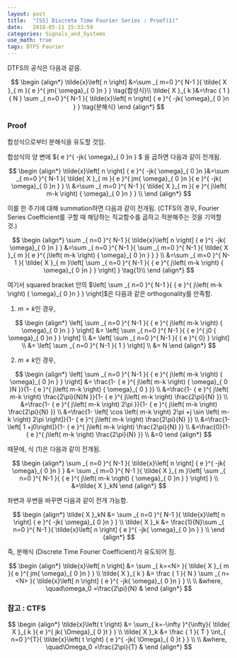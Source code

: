 ```yaml
---
layout: post
title:  "[SS] Discrete Time Fourier Series : Proof(1)"
date:   2018-05-11 15:33:59
categories: Signals_and_Systems
use_math: true
tags: DTFS Fourier
---
```


DTFS의 공식은 다음과 같음.

$$
\begin {align*}
\tilde{x}\left[ n \right] &=\sum _{ m=0 }^{ N-1 }{ \tilde{ X }_{ m }{ e }^{ jm{ \omega}_{ 0 }n } }  \tag{합성식}\\ 
\tilde{ X }_{ k }&=\frac { 1 }{ N } \sum _{ n=0 }^{ N-1 }{ \tilde{x}\left[ n \right] { e }^{ -jk{ \omega}_{ 0 }n } } \tag{분해식} 
\end {align*}
$$

### Proof

합성식으로부터 분해식을 유도할 것임.

합성식의 양 변에 ${ e }^{ -jk{ \omega}_{ 0 }n } $ 을 곱하면 다음과 같이 전개됨.

$$
\begin {align*}
 \tilde{x}\left[ n \right] { e }^{ -jk{ \omega}_{ 0 }n }&=\sum _{ m=0 }^{ N-1 }{ \tilde{ X }_{ m }{ e }^{ jm{ \omega}_{ 0 }n }{ e }^{ -jk{ \omega}_{ 0 }n } } \\
 &=\sum _{ m=0 }^{ N-1 }{ \tilde{ X }_{ m }{ e }^{ j\left( m-k \right) { \omega}_{ 0 }n } } \\
\end {align*}
$$

이를 한 주기에 대해 summation하면 다음과 같이 전개됨.
(CTFS의 경우, Fourier Series Coefficient를 구할 때 해당하는 직교함수를 곱하고 적분해주는 것을 기억할 것.)

$$
\begin {align*}
\sum _{ n=0 }^{ N-1 }{ \tilde{x}\left[ n \right] { e }^{ -jk{ \omega}_{ 0 }n } } &=\sum _{ n=0 }^{ N-1 }{ \sum _{ m=0 }^{ N-1 }{ \tilde{ X }_{ m }{ e }^{ j\left( m-k \right) { \omega}_{ 0 }n } }  } \\
&=\sum _{ m=0 }^{ N-1 }{ \tilde{ X }_{ m }\left[ \sum _{ n=0 }^{ N-1 }{ { e }^{ j\left( m-k \right) { \omega}_{ 0 }n } }  \right]  }  \tag{1}\\ 
\end {align*}
$$

여기서 squared bracket 안의 $\left[ \sum _{ n=0 }^{ N-1 }{ { e }^{ j\left( m-k \right) { \omega}_{ 0 }n } }  \right]$은 다음과 같은 orthogonality를 만족함.

1) $m=k$인 경우,

$$
\begin {align*}
\left[ \sum _{ n=0 }^{ N-1 }{ { e }^{ j\left( m-k \right) { \omega}_{ 0 }n } }  \right] &= \left[ \sum _{ n=0 }^{ N-1 }{ { e }^{ j0 { \omega}_{ 0 }n } }  \right] \\
&= \left[ \sum _{ n=0 }^{ N-1 }{ { e }^{ 0} }  \right] \\
&= \left[ \sum _{ n=0 }^{ N-1 }{ 1 }  \right]  \\
&= N
\end {align*}
$$

2) $m\ne k$인 경우,

$$
\begin {align*}
\left[ \sum _{ n=0 }^{ N-1 }{ { e }^{ j\left( m-k \right) { \omega}_{ 0 }n } }  \right] &= 
\frac{1- { e }^{ j\left( m-k \right) { \omega}_{ 0 }N }}{1- { e }^{ j\left( m-k \right) { \omega}_{ 0 } }} \\
&=\frac{1- { e }^{ j\left( m-k \right) \frac{2\pi}{N}N }}{1- { e }^{ j\left( m-k \right) \frac{2\pi}{N} }} \\
&=\frac{1- { e }^{ j\left( m-k \right) 2\pi }}{1- { e }^{ j\left( m-k \right) \frac{2\pi}{N} }} \\
&=\frac{1- \left[ \cos \left( m-k \right) 2\pi +j \sin \left( m-k \right) 2\pi  \right]}{1- { e }^{ j\left( m-k \right) \frac{2\pi}{N} }} \\
&=\frac{1- \left[ 1 +j0\right]}{1- { e }^{ j\left( m-k \right) \frac{2\pi}{N} }} \\
&=\frac{0}{1- { e }^{ j\left( m-k \right) \frac{2\pi}{N} }} \\
&=0
\end {align*}
$$

때문에, 식 $(1)$은 다음과 같이 전개됨.

$$
\begin {align*}
\sum _{ n=0 }^{ N-1 }{ \tilde{x}\left[ n \right] { e }^{ -jk{ \omega}_{ 0 }n } }  &=  \sum _{ m=0 }^{ N-1 }{ \tilde{ X }_{ m }\left[ \sum _{ n=0 }^{ N-1 }{ { e }^{ j\left( m-k \right) { \omega}_{ 0 }n } }  \right]  } \\
&=\tilde{ X }_kN
\end {align*}
$$

좌변과 우변을 바꾸면 다음과 같이 전개 가능함.

$$
\begin {align*}
\tilde{ X }_kN &= \sum _{ n=0 }^{ N-1 }{ \tilde{x}\left[ n \right] { e }^{ -jk{ \omega}_{ 0 }n } }  \\
\tilde{ X }_k &= \frac{1}{N}\sum _{ n=0 }^{ N-1 }{ \tilde{x}\left[ n \right] { e }^{ -jk{ \omega}_{ 0 }n } }  \\
\end {align*}
$$

즉, 분해식 (Discrete Time Fourier Coefficient)가 유도되어 짐.

$$
\begin {align*}
\tilde{x}\left[ n \right] &= \sum _{ k=<N> }{ \tilde{ X }_{ m }{ e }^{ jm{ \omega}_{ 0 }n } } \\ 
\tilde{ X }_{ k } &= \frac { 1 }{ N } \sum _{ n=<N> }{ \tilde{x}\left[ n \right] { e }^{ -jk{ \omega}_{ 0 }n } } \\ \\ 
&where, \quad\omega_0 =\frac{2\pi}{N} &
\end {align*}
$$

### 참고 : CTFS

$$
\begin {align*}
\tilde{x}\left( t \right) &= \sum_{ k=-\infty }^{\infty}{ \tilde{ X }_{ k }{ e }^{ jk{ \Omega}_{ 0 }t } } \\ 
\tilde{ X }_k &= \frac { 1 }{ T } \int_{ n=0 }^{T}{ \tilde{x}\left( t \right) { e }^{ -jk{ \Omega}_{ 0 }t } } \\ \\ 
&where, \quad\Omega_0 =\frac{2\pi}{T} &
\end {align*}
$$

